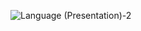 ![Language (Presentation)-2](https://github.com/user-attachments/assets/478ad245-c88d-403d-ae5f-4694c8caa7a5)




